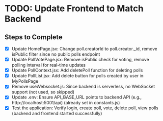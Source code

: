 # TODO: Update Frontend to Match Backend

## Steps to Complete

- [x] Update HomePage.jsx: Change poll.creatorId to poll.creator._id, remove isPublic filter since no public polls endpoint
- [x] Update PollVotePage.jsx: Remove isPublic check for voting, remove polling interval for real-time updates
- [x] Update PollContext.jsx: Add deletePoll function for deleting polls
- [x] Update PollList.jsx: Add delete button for polls created by user in MyPollsPage
- [x] Remove useWebsocket.js: Since backend is serverless, no WebSocket support (not used, so skipped)
- [x] Update .env: Ensure API_BASE_URL points to backend API (e.g., http://localhost:5001/api) (already set in constants.js)
- [x] Test the application: Verify login, create poll, vote, delete poll, view polls (backend and frontend started successfully)
